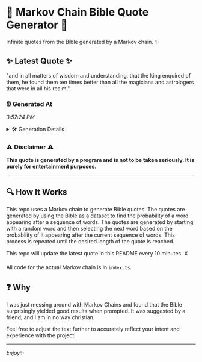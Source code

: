 # 📖 Markov Chain Bible Quote Generator 📖

Infinite quotes from the Bible generated by a Markov chain. ✨

## ✨ Latest Quote ✨
"and in all matters of wisdom and understanding, that the king enquired of them, he found them ten times better than all the magicians and astrologers that were in all his realm."

### ⏰ Generated At
*3:57:24 PM*

<details>
    <summary>🛠️ Generation Details</summary>
    <p>
        <strong>🌱 Seed:</strong> and<br>
        <strong>🔄 Iterations:</strong> 31<br>
        <strong>📜 Context History:</strong><br>[ and ]: in<br>[ and, in ]: all<br>[ and, in, all ]: matters<br>[ and, in, all, matters ]: of<br>[ and, in, all, matters, of ]: wisdom<br>[ and, in, all, matters, of, wisdom ]: and<br>[ in, all, matters, of, wisdom, and ]: understanding,<br>[ all, matters, of, wisdom, and, understanding, ]: that<br>[ matters, of, wisdom, and, understanding,, that ]: the<br>[ of, wisdom, and, understanding,, that, the ]: king<br>[ wisdom, and, understanding,, that, the, king ]: enquired<br>[ and, understanding,, that, the, king, enquired ]: of<br>[ understanding,, that, the, king, enquired, of ]: them,<br>[ that, the, king, enquired, of, them, ]: he<br>[ the, king, enquired, of, them,, he ]: found<br>[ king, enquired, of, them,, he, found ]: them<br>[ enquired, of, them,, he, found, them ]: ten<br>[ of, them,, he, found, them, ten ]: times<br>[ them,, he, found, them, ten, times ]: better<br>[ he, found, them, ten, times, better ]: than<br>[ found, them, ten, times, better, than ]: all<br>[ them, ten, times, better, than, all ]: the<br>[ ten, times, better, than, all, the ]: magicians<br>[ times, better, than, all, the, magicians ]: and<br>[ better, than, all, the, magicians, and ]: astrologers<br>[ than, all, the, magicians, and, astrologers ]: that<br>[ all, the, magicians, and, astrologers, that ]: were<br>[ the, magicians, and, astrologers, that, were ]: in<br>[ magicians, and, astrologers, that, were, in ]: all<br>[ and, astrologers, that, were, in, all ]: his<br>[ astrologers, that, were, in, all, his ]: realm.<br>
    </p>
</details>

### ⚠️ Disclaimer ⚠️
**This quote is generated by a program and is not to be taken seriously. It is purely for entertainment purposes.**

---

## 🔍 How It Works

This repo uses a Markov chain to generate Bible quotes. The quotes are generated by using the Bible as a dataset to find the probability of a word appearing after a sequence of words. The quotes are generated by starting with a random word and then selecting the next word based on the probability of it appearing after the current sequence of words. This process is repeated until the desired length of the quote is reached.

This repo will update the latest quote in this README every 10 minutes. ⏳

All code for the actual Markov chain is in `index.ts`.

## ❓ Why

I was just messing around with Markov Chains and found that the Bible surprisingly yielded good results when prompted. 
It was suggested by a friend, and I am in no way christian.

Feel free to adjust the text further to accurately reflect your intent and experience with the project!

---

*Enjoy*✨
